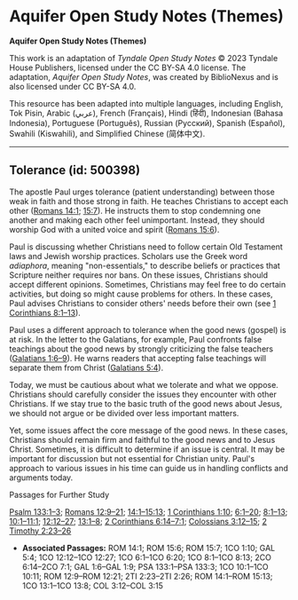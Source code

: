 # Aquifer Open Study Notes (Themes)

**Aquifer Open Study Notes (Themes)**

This work is an adaptation of *Tyndale Open Study Notes* © 2023 Tyndale House Publishers, licensed under the CC BY\-SA 4\.0 license. The adaptation, *Aquifer Open Study Notes*, was created by BiblioNexus and is also licensed under CC BY\-SA 4\.0\.

This resource has been adapted into multiple languages, including English, Tok Pisin, Arabic (عربي), French (Français), Hindi (हिंदी), Indonesian (Bahasa Indonesia), Portuguese (Português), Russian (Русский), Spanish (Español), Swahili (Kiswahili), and Simplified Chinese (简体中文).



--------------------------------

## Tolerance (id: 500398)

The apostle Paul urges tolerance (patient understanding) between those weak in faith and those strong in faith. He teaches Christians to accept each other ([Romans 14:1](https://ref.ly/Rom14:1); [15:7](https://ref.ly/Rom15:7)). He instructs them to stop condemning one another and making each other feel unimportant. Instead, they should worship God with a united voice and spirit ([Romans 15:6](https://ref.ly/Rom15:6)).

Paul is discussing whether Christians need to follow certain Old Testament laws and Jewish worship practices. Scholars use the Greek word *adiaphora*, meaning "non\-essentials," to describe beliefs or practices that Scripture neither requires nor bans. On these issues, Christians should accept different opinions. Sometimes, Christians may feel free to do certain activities, but doing so might cause problems for others. In these cases, Paul advises Christians to consider others' needs before their own (see [1 Corinthians 8:1–13](https://ref.ly/1Cor8:1-1Cor8:13)).

Paul uses a different approach to tolerance when the good news (gospel) is at risk. In the letter to the Galatians, for example, Paul confronts false teachings about the good news by strongly criticizing the false teachers ([Galatians 1:6–9](https://ref.ly/Gal1:6-Gal1:9)). He warns readers that accepting false teachings will separate them from Christ ([Galatians 5:4](https://ref.ly/Gal5:4)).

Today, we must be cautious about what we tolerate and what we oppose. Christians should carefully consider the issues they encounter with other Christians. If we stay true to the basic truth of the good news about Jesus, we should not argue or be divided over less important matters.

Yet, some issues affect the core message of the good news. In these cases, Christians should remain firm and faithful to the good news and to Jesus Christ. Sometimes, it is difficult to determine if an issue is central. It may be important for discussion but not essential for Christian unity. Paul's approach to various issues in his time can guide us in handling conflicts and arguments today.

Passages for Further Study

[Psalm 133:1–3](https://ref.ly/Ps133:1-Ps133:3); [Romans 12:9–21](https://ref.ly/Rom12:9-Rom12:21); [14:1–15:13](https://ref.ly/Rom14:1-Rom15:13); [1 Corinthians 1:10](https://ref.ly/1Cor1:10); [6:1–20](https://ref.ly/1Cor6:1-1Cor6:20); [8:1–13](https://ref.ly/1Cor8:1-1Cor8:13); [10:1–11:1](https://ref.ly/1Cor10:1-1Cor10:11); [12:12–27](https://ref.ly/1Cor12:12-1Cor12:27); [13:1–8](https://ref.ly/1Cor13:1-1Cor13:8); [2 Corinthians 6:14–7:1](https://ref.ly/2Cor6:14-2Cor7:1); [Colossians 3:12–15](https://ref.ly/Col3:12-Col3:15); [2 Timothy 2:23–26](https://ref.ly/2Tim2:23-2Tim2:26)

* **Associated Passages:** ROM 14:1; ROM 15:6; ROM 15:7; 1CO 1:10; GAL 5:4; 1CO 12:12–1CO 12:27; 1CO 6:1–1CO 6:20; 1CO 8:1–1CO 8:13; 2CO 6:14–2CO 7:1; GAL 1:6–GAL 1:9; PSA 133:1–PSA 133:3; 1CO 10:1–1CO 10:11; ROM 12:9–ROM 12:21; 2TI 2:23–2TI 2:26; ROM 14:1–ROM 15:13; 1CO 13:1–1CO 13:8; COL 3:12–COL 3:15

